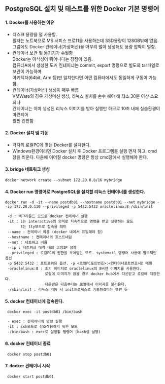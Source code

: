 ## PostgreSQL 설치 및 테스트를 위한 Docker 기본 명령어

#### 1. Docker를 사용하는 이유
   - 디스크 용량을 덜 사용함.    
     필자는 노트북으로 MS 서피스 프로11을 사용하는데 SSD용량이 128GB밖에 없음.    
      그럼에도 Docker 컨테이너(가상머신)을 아무리 많이 생성해도 용량 압박이 덜함.
   - 컨테이너 보관 및 옮기기가 수월함     
      Docker는 이식성이 뛰어나다는 장점이 있음.     
      컴퓨터A에서 생성한 도커 컨테이너는 commit, export 명령으로 별도의 tar파일로 보관이 가능하며     
      아키텍처(64bit, Arm 등)만 일치한다면 어떤 컴퓨터에서도 동일하게 구동이 가능함.    
   - 컨테이너(가상머신) 생성이 매우 빠름     
      VMWare의 경우 가상머신 생성, 리눅스 설치를 손수 해야 해 최소 30분 이상 소요되나    
      컨테이너는 이미 생성된 리눅스 이미지를 받아 실행만 하므로 10초 내에 실습환경이 마련되어    
      훨씬 간편함

#### 2. Docker 설치 및 기동
   - 각자의 로컬PC에 맞는 Docker를 설치한다.
   - Windows환경이라면 Docker 설치 후 Docker 프로그램을 실행 먼저 하고, cmd 창을 띄운다. 
     다음에 이어질 docker 명령은 항상 cmd창에서 실행해야 한다.

#### 3. bridge 네트워크 생성
   ```
   docker network create --subnet 172.20.0.0/16 mybridge
   ```

#### 4. Docker run 명령어로 PostgreSQL을 설치할 리눅스 컨테이너를 생성한다.
   ```
   docker run -d -it --name postdb01 --hostname postdb01 --net mybridge --ip 172.20.0.110 --privileged -p 5432:5432 oraclelinux:8 /sbin/init
```
     -d : 백그라운드 모드로 docker 컨테이너 실행
     -it : i는 interactive의 의미로 지속적으로 명령을 받고 실행하는 모드
           t는 tty모드로 접속을 의미
     --name : 컨테이너 이름 (docker 내에서 유일해야 함)
     --hostname : 컨테이너의 호스트네임
     --net : 네트워크 이름
     --ip : 네트워크 대역 내의 고정IP 설정
     --privileged : 로컬PC의 권한을 부여받는 모드. systemctl 명령어 사용에 필수적인 옵션
     -p 5432:5432 : 포트포워딩 옵션. -p <로컬PC포트번호>:<컨테이너포트번호>로 매핑
     -oraclelinux:8 : 초기 이미지로 oraclelinux의 8버전 이미지를 사용한다.
                      로컬에 이미지가 없을 경우 docker hub에서 다운받고 로컬에 저장한다.
                      다운받은 다음부터는 로컬에서 이미지를 불러온다.
     -/sbin/init : 리눅스 기동 시 init프로세스로 기동하겠다는 뜻인 듯

#### 5. docker 컨테이너에 접속한다.
   ```
    docker exec -it postdb01 /bin/bash
```
     - exec : 컨테이너에 명령 실행
     -it : ssh모드로 상호작용하기 위한 모드
     -/bin/bash : exec로 실행할 명령어 (bash셀 실행)

#### 6. docker 컨테이너 종료
   ```
    docker stop postdb01
   ```

#### 7. docker 컨테이너 시작
   ```
    docker start postdb01
   ```
    
